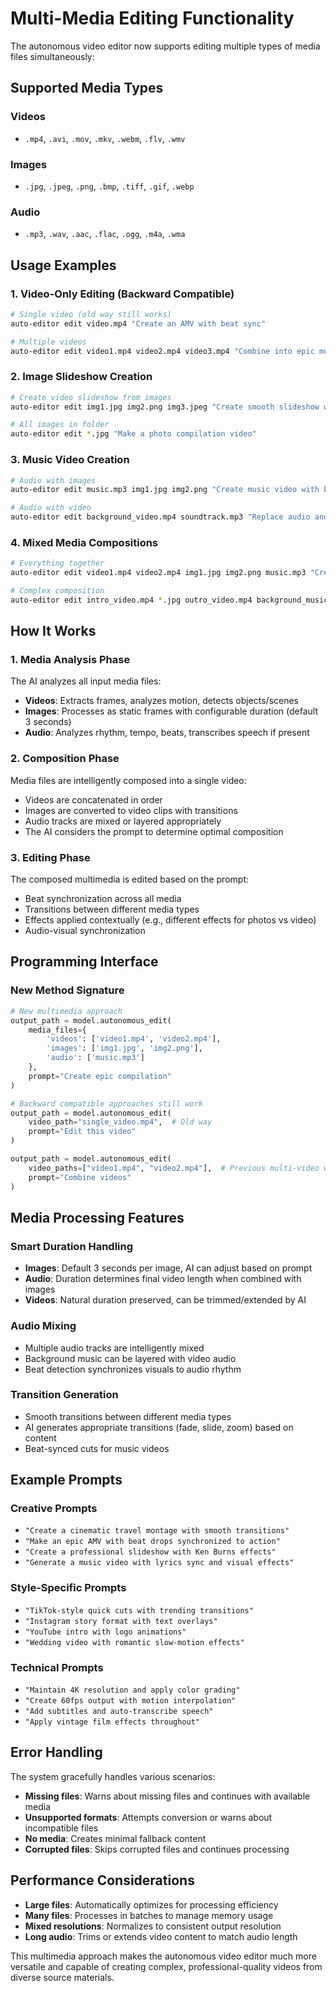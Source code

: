 # Multi-Media Editing Functionality

The autonomous video editor now supports editing multiple types of media files simultaneously:

## Supported Media Types

### Videos
- `.mp4`, `.avi`, `.mov`, `.mkv`, `.webm`, `.flv`, `.wmv`

### Images  
- `.jpg`, `.jpeg`, `.png`, `.bmp`, `.tiff`, `.gif`, `.webp`

### Audio
- `.mp3`, `.wav`, `.aac`, `.flac`, `.ogg`, `.m4a`, `.wma`

## Usage Examples

### 1. Video-Only Editing (Backward Compatible)
```bash
# Single video (old way still works)
auto-editor edit video.mp4 "Create an AMV with beat sync"

# Multiple videos
auto-editor edit video1.mp4 video2.mp4 video3.mp4 "Combine into epic montage"
```

### 2. Image Slideshow Creation
```bash
# Create video slideshow from images
auto-editor edit img1.jpg img2.png img3.jpeg "Create smooth slideshow with transitions"

# All images in folder
auto-editor edit *.jpg "Make a photo compilation video"
```

### 3. Music Video Creation
```bash
# Audio with images
auto-editor edit music.mp3 img1.jpg img2.png "Create music video with beat sync"

# Audio with video
auto-editor edit background_video.mp4 soundtrack.mp3 "Replace audio and sync to new track"
```

### 4. Mixed Media Compositions
```bash
# Everything together
auto-editor edit video1.mp4 video2.mp4 img1.jpg img2.png music.mp3 "Create epic multimedia compilation"

# Complex composition
auto-editor edit intro_video.mp4 *.jpg outro_video.mp4 background_music.mp3 "Professional montage with intro/outro"
```

## How It Works

### 1. Media Analysis Phase
The AI analyzes all input media files:
- **Videos**: Extracts frames, analyzes motion, detects objects/scenes
- **Images**: Processes as static frames with configurable duration (default 3 seconds)
- **Audio**: Analyzes rhythm, tempo, beats, transcribes speech if present

### 2. Composition Phase  
Media files are intelligently composed into a single video:
- Videos are concatenated in order
- Images are converted to video clips with transitions
- Audio tracks are mixed or layered appropriately
- The AI considers the prompt to determine optimal composition

### 3. Editing Phase
The composed multimedia is edited based on the prompt:
- Beat synchronization across all media
- Transitions between different media types
- Effects applied contextually (e.g., different effects for photos vs video)
- Audio-visual synchronization

## Programming Interface

### New Method Signature
```python
# New multimedia approach
output_path = model.autonomous_edit(
    media_files={
        'videos': ['video1.mp4', 'video2.mp4'],
        'images': ['img1.jpg', 'img2.png'], 
        'audio': ['music.mp3']
    },
    prompt="Create epic compilation"
)

# Backward compatible approaches still work
output_path = model.autonomous_edit(
    video_path="single_video.mp4",  # Old way
    prompt="Edit this video"
)

output_path = model.autonomous_edit(
    video_paths=["video1.mp4", "video2.mp4"],  # Previous multi-video way
    prompt="Combine videos"
)
```

## Media Processing Features

### Smart Duration Handling
- **Images**: Default 3 seconds per image, AI can adjust based on prompt
- **Audio**: Duration determines final video length when combined with images
- **Videos**: Natural duration preserved, can be trimmed/extended by AI

### Audio Mixing
- Multiple audio tracks are intelligently mixed
- Background music can be layered with video audio
- Beat detection synchronizes visuals to audio rhythm

### Transition Generation
- Smooth transitions between different media types
- AI generates appropriate transitions (fade, slide, zoom) based on content
- Beat-synced cuts for music videos

## Example Prompts

### Creative Prompts
- `"Create a cinematic travel montage with smooth transitions"`
- `"Make an epic AMV with beat drops synchronized to action"`
- `"Create a professional slideshow with Ken Burns effects"`
- `"Generate a music video with lyrics sync and visual effects"`

### Style-Specific Prompts
- `"TikTok-style quick cuts with trending transitions"`
- `"Instagram story format with text overlays"`
- `"YouTube intro with logo animations"`
- `"Wedding video with romantic slow-motion effects"`

### Technical Prompts
- `"Maintain 4K resolution and apply color grading"`
- `"Create 60fps output with motion interpolation"`
- `"Add subtitles and auto-transcribe speech"`
- `"Apply vintage film effects throughout"`

## Error Handling

The system gracefully handles various scenarios:
- **Missing files**: Warns about missing files and continues with available media
- **Unsupported formats**: Attempts conversion or warns about incompatible files
- **No media**: Creates minimal fallback content
- **Corrupted files**: Skips corrupted files and continues processing

## Performance Considerations

- **Large files**: Automatically optimizes for processing efficiency
- **Many files**: Processes in batches to manage memory usage
- **Mixed resolutions**: Normalizes to consistent output resolution
- **Long audio**: Trims or extends video content to match audio length

This multimedia approach makes the autonomous video editor much more versatile and capable of creating complex, professional-quality videos from diverse source materials.